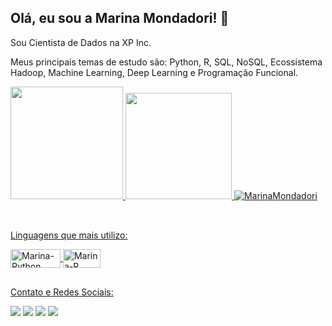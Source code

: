 ## Olá, eu sou a Marina Mondadori! 👩

Sou Cientista de Dados na XP Inc.

Meus principais temas de estudo são: Python, R, SQL, NoSQL, Ecossistema Hadoop, Machine Learning, Deep Learning e Programação Funcional.

 <div>
  <a href="https://github.com/MarinaMondadori">
  <img height="180em" src="https://github-readme-stats.vercel.app/api?username=MarinaMondadori&show_icons=true&theme=dark&include_all_commits=true&count_private=true"/>
  <img height="170em" src="https://github-readme-stats.vercel.app/api/top-langs/?username=MarinaMondadori&layout=compact&langs_count=7&theme=dark"/>
   <img src="https://komarev.com/ghpvc/?username=MarinaMondadori&color=green" alt="MarinaMondadori" />
</div>
<div style="display: inline_block"><br>
  
 ##
 Linguagens que mais utilizo:
 
  <img align="center" alt="Marina-Python" height="30" width="80" src="https://img.shields.io/badge/Python-3776AB?style=for-the-badge&logo=python&logoColor=white">
  <img align="center" alt="Marina-R" height="30" width="60" src="https://img.shields.io/badge/R-276DC3?style=for-the-badge&logo=r&logoColor=white">
 
</div>
  
  ##
 
<div> 
 Contato e Redes Sociais:
 
 
  <a href="https://instagram.com/marinamondadori" target="_blank"><img src="https://img.shields.io/badge/-Instagram-%23E4405F?style=for-the-badge&logo=instagram&logoColor=white" target="_blank"></a>
  <a href = "mailto:mmgessinger@gmail.com"><img src="https://img.shields.io/badge/-Gmail-%23333?style=for-the-badge&logo=gmail&logoColor=white" target="_blank"></a>
  <a href="https://www.linkedin.com/in/marina-gessinger-1a474a2b" target="_blank"><img src="https://img.shields.io/badge/-LinkedIn-%230077B5?style=for-the-badge&logo=linkedin&logoColor=white" target="_blank"></a> 
 <a href="https://marinamondadorigessinger.medium.com/" target="_blank"><img src="https://img.shields.io/badge/Medium-12100E?style=for-the-badge&logo=medium&logoColor=white" target="_blank"></a>
  

 
</div>
 


